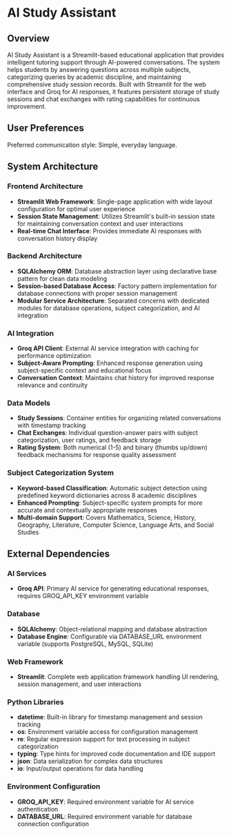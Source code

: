 # AI Study Assistant

## Overview

AI Study Assistant is a Streamlit-based educational application that provides intelligent tutoring support through AI-powered conversations. The system helps students by answering questions across multiple subjects, categorizing queries by academic discipline, and maintaining comprehensive study session records. Built with Streamlit for the web interface and Groq for AI responses, it features persistent storage of study sessions and chat exchanges with rating capabilities for continuous improvement.

## User Preferences

Preferred communication style: Simple, everyday language.

## System Architecture

### Frontend Architecture
- **Streamlit Web Framework**: Single-page application with wide layout configuration for optimal user experience
- **Session State Management**: Utilizes Streamlit's built-in session state for maintaining conversation context and user interactions
- **Real-time Chat Interface**: Provides immediate AI responses with conversation history display

### Backend Architecture
- **SQLAlchemy ORM**: Database abstraction layer using declarative base pattern for clean data modeling
- **Session-based Database Access**: Factory pattern implementation for database connections with proper session management
- **Modular Service Architecture**: Separated concerns with dedicated modules for database operations, subject categorization, and AI integration

### AI Integration
- **Groq API Client**: External AI service integration with caching for performance optimization
- **Subject-Aware Prompting**: Enhanced response generation using subject-specific context and educational focus
- **Conversation Context**: Maintains chat history for improved response relevance and continuity

### Data Models
- **Study Sessions**: Container entities for organizing related conversations with timestamp tracking
- **Chat Exchanges**: Individual question-answer pairs with subject categorization, user ratings, and feedback storage
- **Rating System**: Both numerical (1-5) and binary (thumbs up/down) feedback mechanisms for response quality assessment

### Subject Categorization System
- **Keyword-based Classification**: Automatic subject detection using predefined keyword dictionaries across 8 academic disciplines
- **Enhanced Prompting**: Subject-specific system prompts for more accurate and contextually appropriate responses
- **Multi-domain Support**: Covers Mathematics, Science, History, Geography, Literature, Computer Science, Language Arts, and Social Studies

## External Dependencies

### AI Services
- **Groq API**: Primary AI service for generating educational responses, requires GROQ_API_KEY environment variable

### Database
- **SQLAlchemy**: Object-relational mapping and database abstraction
- **Database Engine**: Configurable via DATABASE_URL environment variable (supports PostgreSQL, MySQL, SQLite)

### Web Framework
- **Streamlit**: Complete web application framework handling UI rendering, session management, and user interactions

### Python Libraries
- **datetime**: Built-in library for timestamp management and session tracking
- **os**: Environment variable access for configuration management
- **re**: Regular expression support for text processing in subject categorization
- **typing**: Type hints for improved code documentation and IDE support
- **json**: Data serialization for complex data structures
- **io**: Input/output operations for data handling

### Environment Configuration
- **GROQ_API_KEY**: Required environment variable for AI service authentication
- **DATABASE_URL**: Required environment variable for database connection configuration